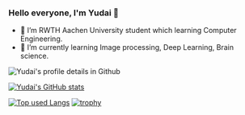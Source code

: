 ### Hello everyone, I'm Yudai 👋

- 🏫 I’m RWTH Aachen University student which learning Computer Engineering.
- 🌱 I’m currently learning Image processing, Deep Learning, Brain science.

![Yudai's profile details in Github](http://github-profile-summary-cards.vercel.app/api/cards/profile-details?username=YamauchiYudai&theme=dracula)

[![Yudai's GitHub stats](https://github-readme-stats.vercel.app/api?username=YamauchiYudai&show_icons=true&theme=dracula)](https://github.com/anuraghazra/github-readme-stats)

[![Top used Langs](https://github-readme-stats.vercel.app/api/top-langs/?username=YamauchiYudai&layout=compact&theme=tokyonight)](https://github.com/anuraghazra/github-readme-stats)
[![trophy](https://github-profile-trophy.vercel.app/?username=YamauchiYudai&theme=onedark&column=8)](https://github.com/ryo-ma/github-profile-trophy)
